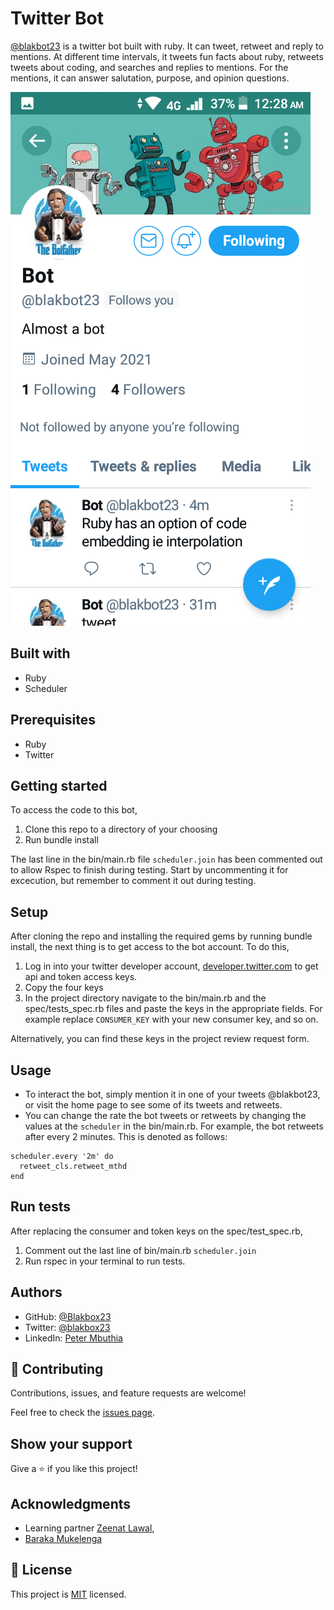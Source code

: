 # Twitter Bot
[@blakbot23](https://twitter.com/blakbot23) is a twitter bot built with ruby. It can tweet, retweet and reply to mentions. At different time intervals, it tweets fun facts about ruby, retweets tweets about coding, and searches and replies to mentions. For the mentions, it can answer salutation, purpose, and opinion questions.

![screenshot](./assets/twitter-mobi.png)

## Built with
- Ruby
- Scheduler

## Prerequisites
- Ruby
- Twitter

## Getting started
To access the code to this bot,
1. Clone this repo to a directory of your choosing
2. Run bundle install

The last line in the bin/main.rb file `scheduler.join` has been commented out to allow Rspec to finish during testing. Start by uncommenting it for excecution, 
but remember to comment it out during testing.

## Setup
After cloning the repo and installing the required gems by running bundle install, the next thing is to get access to the bot account. To do this, 
1. Log in into your twitter developer account, [developer.twitter.com](developer.twitter.com) to get api and token access keys.
2. Copy the four keys 
3. In the project directory navigate to the bin/main.rb and the spec/tests_spec.rb files and paste the keys in the appropriate fields. 
For example replace `CONSUMER_KEY` with your new consumer key, and so on.

Alternatively, you can find these keys in the project review request form.

## Usage
- To interact the bot, simply mention it in one of your tweets @blakbot23, or visit the home page to see some of its tweets and retweets.
- You can change the rate the bot tweets or retweets by changing the values at the `scheduler` in the bin/main.rb. For example, the bot retweets after every 2 minutes. This is denoted as follows:

```
scheduler.every '2m' do
  retweet_cls.retweet_mthd
end
```

## Run tests
After replacing the consumer and token keys on the spec/test_spec.rb,
1. Comment out the last line of bin/main.rb `scheduler.join`
2. Run rspec in your terminal to run tests.

## Authors
- GitHub: [@Blakbox23](https://github.com/blakbox23)
- Twitter: [@blakbox23](https://twitter.com/blakbox23)
- LinkedIn: [Peter Mbuthia](https://www.linkedin.com/in/peter-mbuthia)

## 🤝 Contributing

Contributions, issues, and feature requests are welcome!

Feel free to check the [issues page](https://github.com/blakbox23/bot/issues).

## Show your support

Give a ⭐️ if you like this project!

## Acknowledgments

- Learning partner [Zeenat Lawal](https://github.com/ZeenatLawal), 
- [Baraka Mukelenga](https://github.com/barackm)



## 📝 License

This project is [MIT](https://github.com/git/git-scm.com/blob/master/MIT-LICENSE.txt) licensed.
